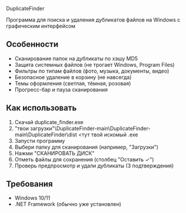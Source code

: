 DuplicateFinder

Программа для поиска и удаления дубликатов файлов на Windows с графическим интерфейсом

## Особенности
- Сканирование папок на дубликаты по хэшу MD5
- Защита системных файлов (не трогает Windows, Program Files)
- Фильтры по типам файлов (фото, музыка, документы, видео)
- Безопасное удаление в корзину (не навсегда)
- Темы оформления (светлая, тёмная, розовая)
- Прогресс-бар и пауза сканирования

## Как использовать
1. Скачай duplicate_finder.exe
2. "твои загрузки"\DuplicateFinder-main\DuplicateFinder-main\DuplicateFinder\dist <тут твой искомый .exe
3. Запусти программу
4. Выбери папку для сканирования (например, "Загрузки")
5. Нажми "СКАНИРОВАТЬ ДИСК"
6. Отметь файлы для сохранения (столбец "Оставить ✓")
7. Проверь предпросмотр и удали дубликаты (3 подтверждения)
## Требования
- Windows 10/11
- .NET Framework (обычно уже установлен)

